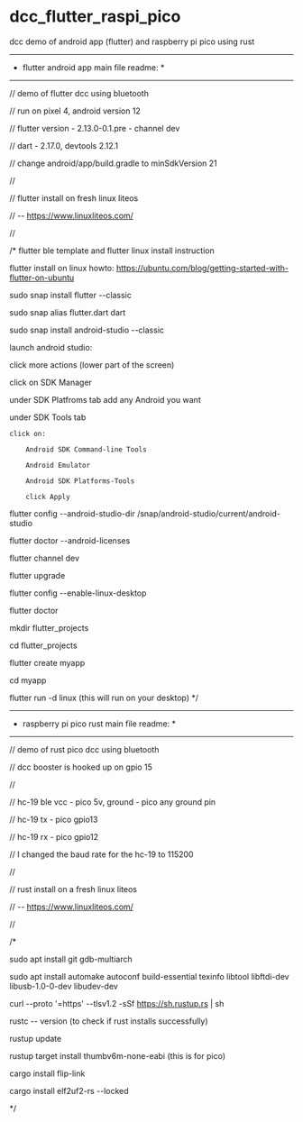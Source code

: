 # dcc_flutter_raspi_pico
dcc demo of android app (flutter) and raspberry pi pico using rust

*****************************************
* flutter android app main file readme: *
*****************************************

// demo of flutter dcc using bluetooth

// run on pixel 4, android version 12

// flutter version - 2.13.0-0.1.pre - channel dev

// dart - 2.17.0, devtools 2.12.1

// change android/app/build.gradle to minSdkVersion 21

// 

// flutter install on fresh linux liteos 

//    -- https://www.linuxliteos.com/

//

/*
flutter ble template and flutter linux install instruction

flutter install on linux howto: https://ubuntu.com/blog/getting-started-with-flutter-on-ubuntu

sudo snap install flutter --classic

sudo snap alias flutter.dart dart

sudo snap install android-studio --classic

launch android studio:

click more actions (lower part of the screen)

click on SDK Manager

under SDK Platfroms tab add any Android you want

under SDK Tools tab

    click on:
    
        Android SDK Command-line Tools
        
        Android Emulator
        
        Android SDK Platforms-Tools
        
        click Apply

flutter config --android-studio-dir /snap/android-studio/current/android-studio

flutter doctor --android-licenses

flutter channel dev

flutter upgrade

flutter config --enable-linux-desktop

flutter doctor

mkdir flutter_projects

cd flutter_projects

flutter create myapp

cd myapp

flutter run -d linux (this will run on your desktop)
*/

********************************************
* raspberry pi pico rust main file readme: *
********************************************

// demo of rust pico dcc using bluetooth

// dcc booster is hooked up on gpio 15

// 

// hc-19 ble vcc - pico 5v, ground - pico any ground pin

// hc-19 tx - pico gpio13

// hc-19 rx - pico gpio12

// I changed the baud rate for the hc-19 to 115200

//

// rust install on a fresh linux liteos

//    -- https://www.linuxliteos.com/

//

/*

sudo apt install git gdb-multiarch
    
sudo apt install automake autoconf build-essential texinfo libtool libftdi-dev libusb-1.0-0-dev libudev-dev

curl --proto '=https' --tlsv1.2 -sSf https://sh.rustup.rs | sh

rustc -- version (to check if rust installs successfully)

rustup update

rustup target install thumbv6m-none-eabi (this is for pico)

cargo install flip-link

cargo install elf2uf2-rs --locked

*/



